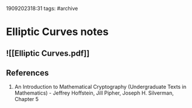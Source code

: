 1909202318:31
tags: #archive 
# Elliptic Curves notes

![[Elliptic Curves.pdf]]
---
## References
1. An Introduction to Mathematical Cryptography (Undergraduate Texts in Mathematics) - Jeffrey Hoffstein, Jill Pipher, Joseph H. Silverman, Chapter 5